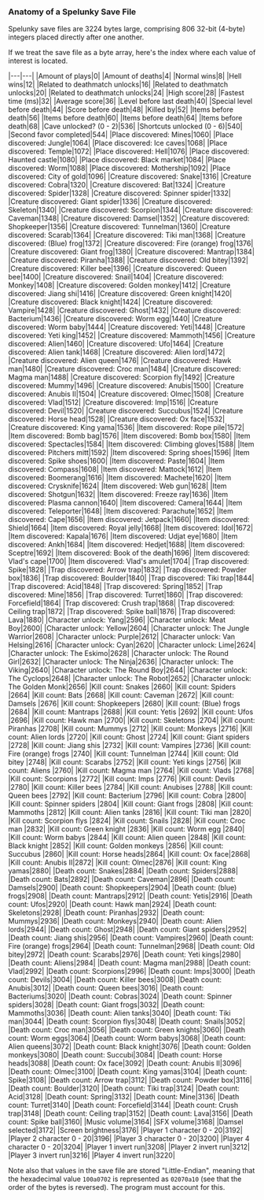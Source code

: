 ### Anatomy of a Spelunky Save File

Spelunky save files are 3224 bytes large, comprising 806 32-bit (4-byte) integers placed directly after one another.

If we treat the save file as a byte array, here's the index where each value of interest is located.

|---|---|
|Amount of plays|0|
|Amount of deaths|4|
|Normal wins|8|
|Hell wins|12|
|Related to deathmatch unlocks|16|
|Related to deathmatch unlocks|20|
|Related to deathmatch unlocks|24|
|High score|28|
|Fastest time (ms)|32|
|Average score|36|
|Level before last death|40|
|Special level before death|44|
|Score before death|48|
|Killed by|52|
|Items before death|56|
|Items before death|60|
|Items before death|64|
|Items before death|68|
|Cave unlocked? (0 - 2)|536|
|Shortcuts unlocked (0 - 6)|540|
|Second favor completed|544|
|Place discovered: Mines|1060|
|Place discovered: Jungle|1064|
|Place discovered: Ice caves|1068|
|Place discovered: Temple|1072|
|Place discovered: Hell|1076|
|Place discovered: Haunted castle|1080|
|Place discovered: Black market|1084|
|Place discovered: Worm|1088|
|Place discovered: Mothership|1092|
|Place discovered: City of gold|1096|
|Creature discovered: Snake|1316|
|Creature discovered: Cobra|1320|
|Creature discovered: Bat|1324|
|Creature discovered: Spider|1328|
|Creature discovered: Spinner spider|1332|
|Creature discovered: Giant spider|1336|
|Creature discovered: Skeleton|1340|
|Creature discovered: Scorpion|1344|
|Creature discovered: Caveman|1348|
|Creature discovered: Damsel|1352|
|Creature discovered: Shopkeeper|1356|
|Creature discovered: Tunnelman|1360|
|Creature discovered: Scarab|1364|
|Creature discovered: Tiki man|1368|
|Creature discovered: (Blue) frog|1372|
|Creature discovered: Fire (orange) frog|1376|
|Creature discovered: Giant frog|1380|
|Creature discovered: Mantrap|1384|
|Creature discovered: Piranha|1388|
|Creature discovered: Old bitey|1392|
|Creature discovered: Killer bee|1396|
|Creature discovered: Queen bee|1400|
|Creature discovered: Snail|1404|
|Creature discovered: Monkey|1408|
|Creature discovered: Golden monkey|1412|
|Creature discovered: Jiang shi|1416|
|Creature discovered: Green knight|1420|
|Creature discovered: Black knight|1424|
|Creature discovered: Vampire|1428|
|Creature discovered: Ghost|1432|
|Creature discovered: Bacterium|1436|
|Creature discovered: Worm egg|1440|
|Creature discovered: Worm baby|1444|
|Creature discovered: Yeti|1448|
|Creature discovered: Yeti king|1452|
|Creature discovered: Mammoth|1456|
|Creature discovered: Alien|1460|
|Creature discovered: Ufo|1464|
|Creature discovered: Alien tank|1468|
|Creature discovered: Alien lord|1472|
|Creature discovered: Alien queen|1476|
|Creature discovered: Hawk man|1480|
|Creature discovered: Croc man|1484|
|Creature discovered: Magma man|1488|
|Creature discovered: Scorpion fly|1492|
|Creature discovered: Mummy|1496|
|Creature discovered: Anubis|1500|
|Creature discovered: Anubis II|1504|
|Creature discovered: Olmec|1508|
|Creature discovered: Vlad|1512|
|Creature discovered: Imp|1516|
|Creature discovered: Devil|1520|
|Creature discovered: Succubus|1524|
|Creature discovered: Horse head|1528|
|Creature discovered: Ox face|1532|
|Creature discovered: King yama|1536|
|Item discovered: Rope pile|1572|
|Item discovered: Bomb bag|1576|
|Item discovered: Bomb box|1580|
|Item discovered: Spectacles|1584|
|Item discovered: Climbing gloves|1588|
|Item discovered: Pitchers mitt|1592|
|Item discovered: Spring shoes|1596|
|Item discovered: Spike shoes|1600|
|Item discovered: Paste|1604|
|Item discovered: Compass|1608|
|Item discovered: Mattock|1612|
|Item discovered: Boomerang|1616|
|Item discovered: Machete|1620|
|Item discovered: Crysknife|1624|
|Item discovered: Web gun|1628|
|Item discovered: Shotgun|1632|
|Item discovered: Freeze ray|1636|
|Item discovered: Plasma cannon|1640|
|Item discovered: Camera|1644|
|Item discovered: Teleporter|1648|
|Item discovered: Parachute|1652|
|Item discovered: Cape|1656|
|Item discovered: Jetpack|1660|
|Item discovered: Shield|1664|
|Item discovered: Royal jelly|1668|
|Item discovered: Idol|1672|
|Item discovered: Kapala|1676|
|Item discovered: Udjat eye|1680|
|Item discovered: Ankh|1684|
|Item discovered: Hedjet|1688|
|Item discovered: Sceptre|1692|
|Item discovered: Book of the death|1696|
|Item discovered: Vlad's cape|1700|
|Item discovered: Vlad's amulet|1704|
|Trap discovered: Spike|1828|
|Trap discovered: Arrow trap|1832|
|Trap discovered: Powder box|1836|
|Trap discovered: Boulder|1840|
|Trap discovered: Tiki trap|1844|
|Trap discovered: Acid|1848|
|Trap discovered: Spring|1852|
|Trap discovered: Mine|1856|
|Trap discovered: Turret|1860|
|Trap discovered: Forcefield|1864|
|Trap discovered: Crush trap|1868|
|Trap discovered: Ceiling trap|1872|
|Trap discovered: Spike ball|1876|
|Trap discovered: Lava|1880|
|Character unlock: Yang|2596|
|Character unlock: Meat Boy|2600|
|Character unlock: Yellow|2604|
|Character unlock: The Jungle Warrior|2608|
|Character unlock: Purple|2612|
|Character unlock: Van Helsing|2616|
|Character unlock: Cyan|2620|
|Character unlock: Lime|2624|
|Character unlock: The Eskimo|2628|
|Character unlock: The Round Girl|2632|
|Character unlock: The Ninja|2636|
|Character unlock: The Viking|2640|
|Character unlock: The Round Boy|2644|
|Character unlock: The Cyclops|2648|
|Character unlock: The Robot|2652|
|Character unlock: The Golden Monk|2656|
|Kill count: Snakes |2660|
|Kill count: Spiders |2664|
|Kill count: Bats |2668|
|Kill count: Caveman |2672|
|Kill count: Damsels |2676|
|Kill count: Shopkeepers |2680|
|Kill count: (Blue) frogs |2684|
|Kill count: Mantraps |2688|
|Kill count: Yetis |2692|
|Kill count: Ufos |2696|
|Kill count: Hawk man |2700|
|Kill count: Skeletons |2704|
|Kill count: Piranhas |2708|
|Kill count: Mummys |2712|
|Kill count: Monkeys  |2716|
|Kill count: Alien lords |2720|
|Kill count: Ghost |2724|
|Kill count: Giant spiders |2728|
|Kill count: Jiang shis |2732|
|Kill count: Vampires |2736|
|Kill count: Fire (orange) frogs |2740|
|Kill count: Tunnelman |2744|
|Kill count: Old bitey |2748|
|Kill count: Scarabs |2752|
|Kill count: Yeti kings |2756|
|Kill count: Aliens |2760|
|Kill count: Magma man |2764|
|Kill count: Vlads |2768|
|Kill count: Scorpions |2772|
|Kill count: Imps |2776|
|Kill count: Devils |2780|
|Kill count: Killer bees |2784|
|Kill count: Anubises |2788|
|Kill count: Queen bees |2792|
|Kill count: Bacterium |2796|
|Kill count: Cobra |2800|
|Kill count: Spinner spiders |2804|
|Kill count: Giant frogs |2808|
|Kill count: Mammoths |2812|
|Kill count: Alien tanks |2816|
|Kill count: Tiki man |2820|
|Kill count: Scorpion flys |2824|
|Kill count: Snails |2828|
|Kill count: Croc man |2832|
|Kill count: Green knight |2836|
|Kill count: Worm egg |2840|
|Kill count: Worm babys |2844|
|Kill count: Alien queen |2848|
|Kill count: Black knight |2852|
|Kill count: Golden monkeys |2856|
|Kill count: Succubus |2860|
|Kill count: Horse heads|2864|
|Kill count: Ox face|2868|
|Kill count: Anubis II|2872|
|Kill count: Olmec|2876|
|Kill count: King yamas|2880|
|Death count: Snakes|2884|
|Death count: Spiders|2888|
|Death count: Bats|2892|
|Death count: Caveman|2896|
|Death count: Damsels|2900|
|Death count: Shopkeepers|2904|
|Death count: (blue) frogs|2908|
|Death count: Mantraps|2912|
|Death count: Yetis|2916|
|Death count: Ufos|2920|
|Death count: Hawk man|2924|
|Death count: Skeletons|2928|
|Death count: Piranhas|2932|
|Death count: Mummys|2936|
|Death count: Monkeys|2940|
|Death count: Alien lords|2944|
|Death count: Ghost|2948|
|Death count: Giant spiders|2952|
|Death count: Jiang shis|2956|
|Death count: Vampires|2960|
|Death count: Fire (orange) frogs|2964|
|Death count: Tunnelman|2968|
|Death count: Old bitey|2972|
|Death count: Scarabs|2976|
|Death count: Yeti kings|2980|
|Death count: Aliens|2984|
|Death count: Magma man|2988|
|Death count: Vlad|2992|
|Death count: Scorpions|2996|
|Death count: Imps|3000|
|Death count: Devils|3004|
|Death count: Killer bees|3008|
|Death count: Anubis|3012|
|Death count: Queen bees|3016|
|Death count: Bacteriums|3020|
|Death count: Cobras|3024|
|Death count: Spinner spiders|3028|
|Death count: Giant frogs|3032|
|Death count: Mammoths|3036|
|Death count: Alien tanks|3040|
|Death count: Tiki man|3044|
|Death count: Scorpion flys|3048|
|Death count: Snails|3052|
|Death count: Croc man|3056|
|Death count: Green knights|3060|
|Death count: Worm eggs|3064|
|Death count: Worm babys|3068|
|Death count: Alien queens|3072|
|Death count: Black knight|3076|
|Death count: Golden monkeys|3080|
|Death count: Succubi|3084|
|Death count: Horse heads|3088|
|Death count: Ox face|3092|
|Death count: Anubis II|3096|
|Death count: Olmec|3100|
|Death count: King yamas|3104|
|Death count: Spike|3108|
|Death count: Arrow trap|3112|
|Death count: Powder box|3116|
|Death count: Boulder|3120|
|Death count: Tiki trap|3124|
|Death count: Acid|3128|
|Death count: Spring|3132|
|Death count: Mine|3136|
|Death count: Turret|3140|
|Death count: Forcefield|3144|
|Death count: Crush trap|3148|
|Death count: Ceiling trap|3152|
|Death count: Lava|3156|
|Death count: Spike ball|3160|
|Music volume|3164|
|SFX volume|3168|
|Damsel selected|3172|
|Screen brightness|3176|
|Player 1 character 0 - 20|3192|
|Player 2 character 0 - 20|3196|
|Player 3 character 0 - 20|3200|
|Player 4 character 0 - 20|3204|
|Player 1 invert run|3208|
|Player 2 invert run|3212|
|Player 3 invert run|3216|
|Player 4 invert run|3220|

Note also that values in the save file are stored "Little-Endian", meaning that the hexadecimal value `100a0702` is represented as `02070a10` (see that the order of the bytes is reversed). The program must account for this.